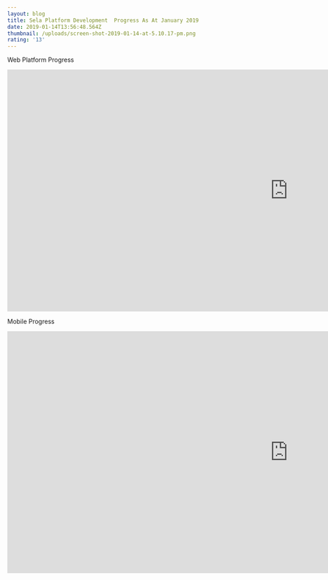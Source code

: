 ```yaml
---
layout: blog
title: Sela Platform Development  Progress As At January 2019
date: 2019-01-14T13:56:48.564Z
thumbnail: /uploads/screen-shot-2019-01-14-at-5.10.17-pm.png
rating: '13'
---
```

Web Platform Progress

<iframe width="1280" height="552" src="https://www.youtube.com/embed/toLE-NgStlU" frameborder="0" allow="accelerometer; autoplay; encrypted-media; gyroscope; picture-in-picture" allowfullscreen></iframe>

Mobile Progress

<iframe width="1280" height="552" src="https://www.youtube.com/embed/3ad4GDCimZA" frameborder="0" allow="accelerometer; autoplay; encrypted-media; gyroscope; picture-in-picture" allowfullscreen></iframe>
